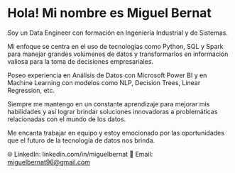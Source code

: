 # Hola! Mi nombre es Miguel Bernat

Soy un Data Engineer con formación en Ingeniería Industrial y de Sistemas.

Mi enfoque se centra en el uso de tecnologías como Python, SQL y Spark para manejar grandes volúmenes de datos y transformarlos en información valiosa para la toma de decisiones empresariales. 

Poseo experiencia en Análisis de Datos con Microsoft Power BI y en Machine Learning con modelos como NLP, Decision Trees, Linear Regression, etc.

Siempre me mantengo en un constante aprendizaje para mejorar mis habilidades y así lograr brindar soluciones innovadoras a problemáticas relacionadas con el mundo de los datos.

Me encanta trabajar en equipo y estoy emocionado por las oportunidades que el futuro de la tecnología de datos nos brinda.

🌐 LinkedIn: linkedin.com/in/miguelbernat
📧 Email: miguelbernat96@gmail.com

<!--
**MiguelBernat/MiguelBernat** is a ✨ _special_ ✨ repository because its `README.md` (this file) appears on your GitHub profile.

Here are some ideas to get you started:

- 🔭 I’m currently working on ...
- 🌱 I’m currently learning ...
- 👯 I’m looking to collaborate on ...
- 🤔 I’m looking for help with ...
- 💬 Ask me about ...
- 📫 How to reach me: ...
- 😄 Pronouns: ...
- ⚡ Fun fact: ...
-->
